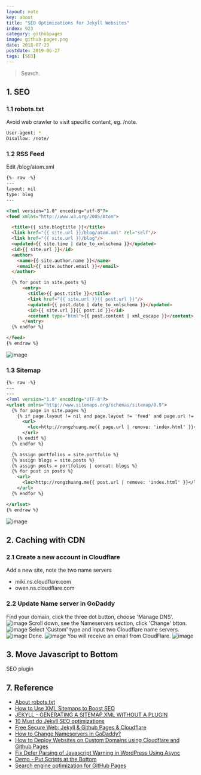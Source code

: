 ```yaml
---
layout: note
key: about
title: "SEO Optimizations for Jekyll Websites"
index: 923
category: githubpages
image: github-pages.png
date: 2018-07-23
postdate: 2019-06-27
tags: [SEO]
---
```


> Search.

## 1. SEO
### 1.1 robots.txt
Avoid web crawler to visit specific content, eg. /note.
```sh
User-agent: *
Disallow: /note/
```
### 1.2 RSS Feed
Edit /blog/atom.xml
```html
{%- raw -%}
---
layout: nil
type: blog
---

<?xml version="1.0" encoding="utf-8"?>
<feed xmlns="http://www.w3.org/2005/Atom">

  <title>{{ site.blogtitle }}</title>
  <link href="{{ site.url }}/blog/atom.xml" rel="self"/>
  <link href="{{ site.url }}/blog"/>
  <updated>{{ site.time | date_to_xmlschema }}</updated>
  <id>{{ site.url }}</id>
  <author>
    <name>{{ site.author.name }}</name>
    <email>{{ site.author.email }}</email>
  </author>

  {% for post in site.posts %}
      <entry>
        <title>{{ post.title }}</title>
        <link href="{{ site.url }}{{ post.url }}"/>
        <updated>{{ post.date | date_to_xmlschema }}</updated>
        <id>{{ site.url }}{{ post.id }}</id>
        <content type="html">{{ post.content | xml_escape }}</content>
      </entry>
  {% endfor %}

</feed>
{% endraw %}
```
![image](/public/images/githubpages/923/rssfeed.png)
### 1.3 Sitemap
```xml
{%- raw -%}
---
---
<?xml version="1.0" encoding="UTF-8"?>
<urlset xmlns="http://www.sitemaps.org/schemas/sitemap/0.9">
  {% for page in site.pages %}
    {% if page.layout != nil and page.layout != 'feed' and page.url != '/note/' and page.url != '/index_note/' and page.url != '/index_tutorial/' and page.url != '/search/' and page.url != '/blog/atom.xml' and page.url != '/contact/'%}
      <url>
        <loc>http://rongzhuang.me{{ page.url | remove: 'index.html' }}</loc>
      </url>
    {% endif %}
  {% endfor %}

  {% assign portfolios = site.portfolio %}
  {% assign blogs = site.posts %}
  {% assign posts = portfolios | concat: blogs %}
  {% for post in posts %}
    <url>
      <loc>http://rongzhuang.me{{ post.url | remove: 'index.html' }}</loc>
    </url>
  {% endfor %}

</urlset>
{% endraw %}
```
![image](/public/images/githubpages/923/sitemap.png)

## 2. Caching with CDN
### 2.1 Create a new account in Cloudflare
Add a new site, note the two name servers
* miki.ns.cloudflare.com
* owen.ns.cloudflare.com

### 2.2 Update Name server in GoDaddy
Find your domain, click the three dot button, choose 'Manage DNS'.
![image](/public/images/githubpages/923/godaddy_mydomains.png)
Scroll down, see the Nameservers section, click 'Change' btton.
![image](/public/images/githubpages/923/godaddy_nameservers.png)
Select 'Custom' type and input two Cloudflare name servers.
![image](/public/images/githubpages/923/godaddy_changenameserver.png)
Done.
![image](/public/images/githubpages/923/godaddy_done.png)
You will receive an email from CloudFlare.
![image](/public/images/githubpages/923/cloudflare_notification.png)

## 3. Move Javascript to Bottom
SEO plugin

## 7. Reference
* [About robots.txt](https://www.robotstxt.org/robotstxt.html)
* [How to Use XML Sitemaps to Boost SEO](https://www.searchenginejournal.com/xml-sitemaps-seo/)
* [JEKYLL - GENERATING A SITEMAP.XML WITHOUT A PLUGIN](http://www.independent-software.com/generating-a-sitemap-xml-with-jekyll-without-a-plugin.html)
* [10 Must do Jekyll SEO optimizations](https://blog.webjeda.com/optimize-jekyll-seo/)
* [Free Secure Web: Jekyll & Github Pages & Cloudflare](https://martin.ankerl.com/2017/07/22/free-secure-web-jekyll-github-pages-cloudflare/)
* [How to Change Nameservers in GoDaddy?](https://www.webnots.com/how-to-change-nameservers-in-godaddy/)
* [How to Deploy Websites on Custom Domains using Cloudflare and Github Pages](https://medium.com/crowdbotics/annie-azana-how-to-deploy-websites-using-cloudflare-and-github-pages-c415c55fea36)
* [Fix Defer Parsing of Javascript Warning in WordPress Using Async](https://www.collectiveray.com/defer-parsing-of-javascript-wordpress-async)
* [Demo - Put Scripts at the Bottom](http://stevesouders.com/examples/rule-js-bottom.php)
* [Search engine optimization for GitHub Pages](https://help.github.com/en/articles/search-engine-optimization-for-github-pages)
